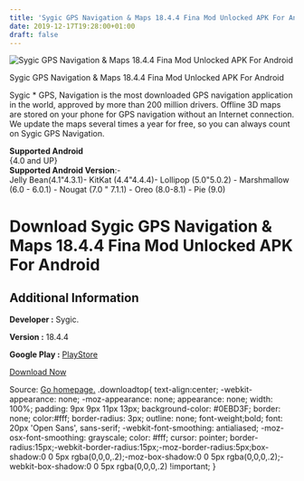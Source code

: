 ```yaml
---
title: 'Sygic GPS Navigation & Maps 18.4.4 Fina Mod Unlocked APK For Android'
date: 2019-12-17T19:28:00+01:00
draft: false
---
```


![Sygic GPS Navigation & Maps 18.4.4 Fina Mod Unlocked APK For Android](https://i1.wp.com/apkhome.net/wp-content/uploads/2019/12/Sygic-GPS-Navigation-Maps-18.4.4-Fina-Mod-Unlocked.png "Sygic GPS Navigation & Maps 18.4.4 Fina Mod Unlocked APK For Android")

  

Sygic GPS Navigation & Maps 18.4.4 Fina Mod Unlocked APK For Android

Sygic \* GPS, Navigation is the most downloaded GPS navigation application in the world, approved by more than 200 million drivers. Offline 3D maps are stored on your phone for GPS navigation without an Internet connection. We update the maps several times a year for free, so you can always count on Sygic GPS Navigation.

**Supported Android**  
{4.0 and UP}  
**Supported Android Version**:-  
Jelly Bean(4.1"4.3.1)- KitKat (4.4"4.4.4)- Lollipop (5.0"5.0.2) - Marshmallow (6.0 - 6.0.1) - Nougat (7.0 " 7.1.1) - Oreo (8.0-8.1) - Pie (9.0)

Download Sygic GPS Navigation & Maps 18.4.4 Fina Mod Unlocked APK For Android
=============================================================================

Additional Information
----------------------

**Developer :** Sygic.

**Version :** 18.4.4

**Google Play :** [PlayStore](https://play.google.com/store/apps/details?id=com.sygic.aura)

  

[Download Now](https://store4app.co/post/sygic-gps-navigation-amp-maps-18-4-4-fina-mod-unlocked-apk-for-android_1576605905)

  
Source: [Go homepage.](https://store4app.co/post/sygic-gps-navigation-amp-maps-18-4-4-fina-mod-unlocked-apk-for-android_1576605905) .downloadtop{ text-align:center; -webkit-appearance: none; -moz-appearance: none; appearance: none; width: 100%; padding: 9px 9px 11px 13px; background-color: #0EBD3F; border: none; color:#fff; border-radius: 3px; outline: none; font-weight;bold; font: 20px 'Open Sans', sans-serif; -webkit-font-smoothing: antialiased; -moz-osx-font-smoothing: grayscale; color: #fff; cursor: pointer; border-radius:15px;-webkit-border-radius:15px;-moz-border-radius:5px;box-shadow:0 0 5px rgba(0,0,0,.2);-moz-box-shadow:0 0 5px rgba(0,0,0,.2);-webkit-box-shadow:0 0 5px rgba(0,0,0,.2) !important; }